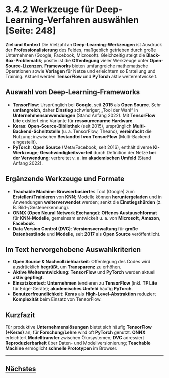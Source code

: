 # 3.4.2 Werkzeuge für Deep-Learning-Verfahren auswählen [Seite: 248]

**Ziel und Kontext**
Die Vielzahl an **Deep-Learning-Werkzeugen** ist Ausdruck der **Professionalisierung** des Feldes, maßgeblich getrieben durch große Unternehmen (Google, Facebook, Microsoft). Gleichzeitig steigt die **Black-Box-Problematik**; positiv ist die **Offenlegung** vieler Werkzeuge unter **Open-Source-Lizenzen**. **Frameworks** bieten umfangreiche mathematische Operationen sowie **Vorlagen** für Netze und erleichtern so Erstellung und Training. Aktuell werden **TensorFlow** und **PyTorch** aktiv weiterentwickelt. 

## Auswahl von Deep-Learning-Frameworks

* **TensorFlow**: Ursprünglich bei **Google**, seit **2015** als **Open Source**. Sehr **umfangreich**, daher **Einstieg** schwieriger; „Tool der Wahl“ in **Unternehmensanwendungen** (Stand Anfang 2022). Mit **TensorFlow Lite** existiert eine Variante für **ressourcenarme Hardware**. 
* **Keras**: **Open-Source-Bibliothek** (seit 2015), ursprünglich **Multi-Backend-Schnittstelle** (u. a. TensorFlow, Theano), **vereinfacht** die Nutzung; inzwischen **Bestandteil von TensorFlow** (Multi-Backend eingestellt). 
* **PyTorch**: **Open Source** (Meta/Facebook, seit 2016), enthält diverse **KI-Werkzeuge**; **Geschwindigkeitsvorteil** durch Definition der Netze **bei der Verwendung**; verbreitet v. a. im **akademischen Umfeld** (Stand Anfang 2022). 

## Ergänzende Werkzeuge und Formate

* **Teachable Machine**: **Browserbasiert**es Tool (Google) zum **Erstellen/Trainieren** von **KNN**; Modelle können **heruntergeladen** und in Anwendungen **weiterverwendet** werden; senkt die **Einstiegshürden** (z. B. Bild-/Gestenerkennung). 
* **ONNX (Open Neural Network Exchange)**: **Offenes Austauschformat** für **KNN-Modelle**, gemeinsam entwickelt u. a. von **Microsoft**, **Amazon**, **Facebook**. 
* **Data Version Control (DVC)**: **Versionsverwaltung** für **große Datenbestände** und **Modelle**, seit **2017** als **Open Source** veröffentlicht. 

## Im Text hervorgehobene Auswahlkriterien

* **Open Source & Nachvollziehbarkeit**: Offenlegung des Codes wird ausdrücklich **begrüßt**, um **Transparenz** zu erhöhen. 
* **Aktive Weiterentwicklung**: **TensorFlow** und **PyTorch** werden aktuell **aktiv gepflegt**. 
* **Einsatzkontext**: **Unternehmen** tendieren zu **TensorFlow** (inkl. **TF Lite** für Edge-Geräte); **akademisches Umfeld** häufig **PyTorch**. 
* **Benutzerfreundlichkeit**: **Keras** als **High-Level-Abstraktion** reduziert **Komplexität** beim Einsatz von TensorFlow. 

## Kurzfazit

Für produktive **Unternehmenslösungen** bietet sich häufig **TensorFlow (+Keras)** an; für **Forschung/Lehre** wird oft **PyTorch** genutzt. **ONNX** erleichtert **Modelltransfer** zwischen Ökosystemen; **DVC** adressiert **Reproduzierbarkeit** über Daten- und Modellversionierung; **Teachable Machine** ermöglicht **schnelle Prototypen** im Browser.

---

## [Nächstes](./3.4.3_Ein_Deep-Learning-Verfahren_mit_TensorFlow_umsetzen.md)